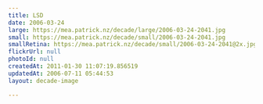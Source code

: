 ```yaml
---
title: LSD
date: 2006-03-24
large: https://mea.patrick.nz/decade/large/2006-03-24-2041.jpg
small: https://mea.patrick.nz/decade/small/2006-03-24-2041.jpg
smallRetina: https://mea.patrick.nz/decade/small/2006-03-24-2041@2x.jpg
flickrUrl: null
photoId: null
createdAt: 2011-01-30 11:07:19.856519
updatedAt: 2006-07-11 05:44:53
layout: decade-image

---
```


